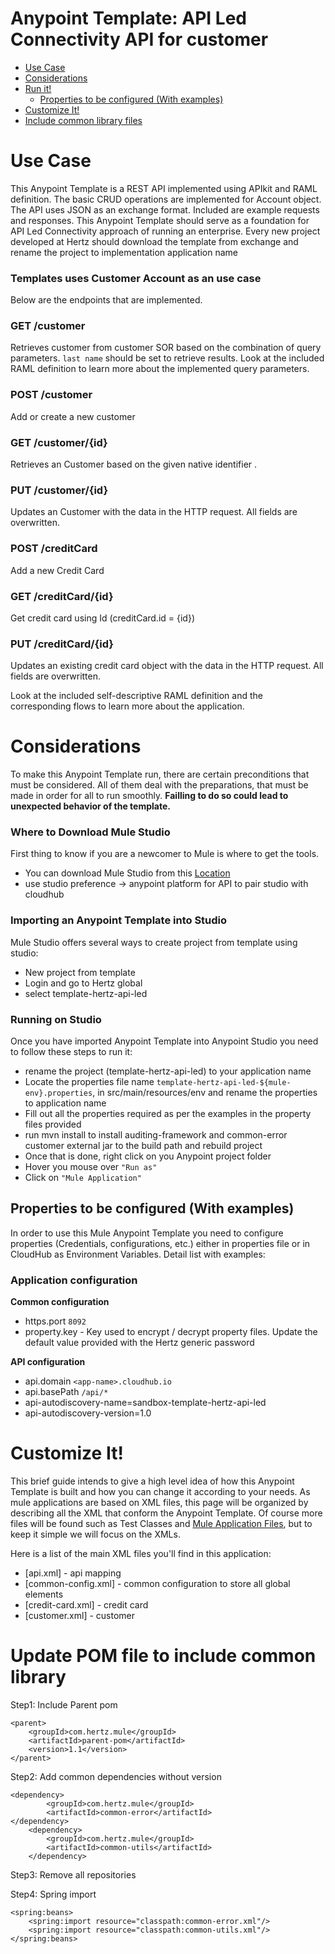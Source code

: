 
# Anypoint Template: API Led Connectivity API for customer

+ [Use Case](#usecase)
+ [Considerations](#considerations)
+ [Run it!](#runit)
	* [Properties to be configured (With examples)](#propertiestobeconfigured)
+ [Customize It!](#customizeit)
+ [Include common library files](#commonLibraryFiles)

# Use Case <a name="usecase"/>

This Anypoint Template is a REST API implemented using APIkit and RAML definition. The basic CRUD operations are implemented for Account object. The API uses JSON as an exchange format. Included are example requests and responses.
This Anypoint Template should serve as a foundation for API Led Connectivity approach of running an enterprise. Every new project developed at Hertz should download the template from exchange and rename the project to implementation application name

### Templates uses Customer Account as an use case
Below are the endpoints that are implemented.

### GET /customer
Retrieves customer from customer SOR based on the combination of query parameters. `last name` should be set to retrieve results. Look at the included RAML definition to learn more about the implemented query parameters.

### POST /customer
Add or create a new customer

### GET /customer/{id}
Retrieves an Customer based on the given native identifier .

### PUT /customer/{id}
Updates an Customer with the data in the HTTP request. All fields are overwritten.

### POST /creditCard
Add a new Credit Card

### GET /creditCard/{id}
Get credit card using Id (creditCard.id = {id})

### PUT /creditCard/{id}
Updates an existing credit card object with the data in the HTTP request. All fields are overwritten.


Look at the included self-descriptive RAML definition and the corresponding flows to learn more about the application.

# Considerations <a name="considerations"/>

To make this Anypoint Template run, there are certain preconditions that must be considered. All of them deal with the preparations, that must be made in order for all to run smoothly.
**Failling to do so could lead to unexpected behavior of the template.**

### Where to Download Mule Studio
First thing to know if you are a newcomer to Mule is where to get the tools.

+ You can download Mule Studio from this [Location](https://www.mulesoft.com/platform/studio)
+ use studio preference -> anypoint platform for API to pair studio with cloudhub

### Importing an Anypoint Template into Studio
Mule Studio offers several ways to create project from template using studio: 

+ New project from template
+ Login and go to Hertz global 
+ select template-hertz-api-led

### Running on Studio <a name="runonstudio"/>
Once you have imported Anypoint Template into Anypoint Studio you need to follow these steps to run it:

+ rename the project (template-hertz-api-led) to your application name
+ Locate the properties file name `template-hertz-api-led-${mule-env}.properties`, in src/main/resources/env and rename the properties to application name 
+ Fill out all the properties required as per the examples in the property files provided
+ run mvn install to install auditing-framework and common-error customer external jar to the build path and rebuild project
+ Once that is done, right click on you Anypoint project folder 
+ Hover you mouse over `"Run as"`
+ Click on  `"Mule Application"`

## Properties to be configured (With examples) <a name="propertiestobeconfigured"/>
In order to use this Mule Anypoint Template you need to configure properties (Credentials, configurations, etc.) either in properties file or in CloudHub as Environment Variables. Detail list with examples:


### Application configuration
**Common configuration**

+ https.port `8092`
+ property.key -  Key used to encrypt / decrypt property files. Update the default value provided with the Hertz generic password
		
**API configuration**

+ api.domain `<app-name>.cloudhub.io`
+ api.basePath `/api/*`
+ api-autodiscovery-name=sandbox-template-hertz-api-led
+ api-autodiscovery-version=1.0


# Customize It!<a name="customizeit"/>
This brief guide intends to give a high level idea of how this Anypoint Template is built and how you can change it according to your needs.
As mule applications are based on XML files, this page will be organized by describing all the XML that conform the Anypoint Template.
Of course more files will be found such as Test Classes and [Mule Application Files](http://www.mulesoft.org/documentation/display/current/Application+Format), but to keep it simple we will focus on the XMLs.

Here is a list of the main XML files you'll find in this application:

* [api.xml] - api mapping
* [common-config.xml] - common configuration to store all global elements
* [credit-card.xml] - credit card 
* [customer.xml] - customer

# Update POM file to include common library<a name="commonLibraryFiles"/>

Step1:  Include Parent pom

	<parent>
		<groupId>com.hertz.mule</groupId>
		<artifactId>parent-pom</artifactId>
		<version>1.1</version>
	</parent>
	
Step2:  Add common dependencies without version

	<dependency>
			<groupId>com.hertz.mule</groupId>
			<artifactId>common-error</artifactId>
	</dependency>
		<dependency>
			<groupId>com.hertz.mule</groupId>
			<artifactId>common-utils</artifactId>
		</dependency>

Step3:  Remove all repositories

Step4: Spring import
 
	<spring:beans>
        <spring:import resource="classpath:common-error.xml"/>
        <spring:import resource="classpath:common-utils.xml"/>
    </spring:beans>


